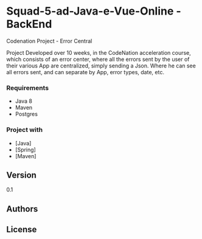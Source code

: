 # Squad-5-ad-Java-e-Vue-Online -  BackEnd

Codenation Project - Error Central

Project Developed over 10 weeks, in the CodeNation acceleration course, which consists of an error center, where all the errors sent by the user of their various App are centralized, simply sending a Json. Where he can see all errors sent, and can separate by App, error types, date, etc. 


### Requirements

* Java 8
* Maven
* Postgres


### Project with

* [Java]
* [Spring]
* [Maven]

## Version

0.1

## Authors


## License


